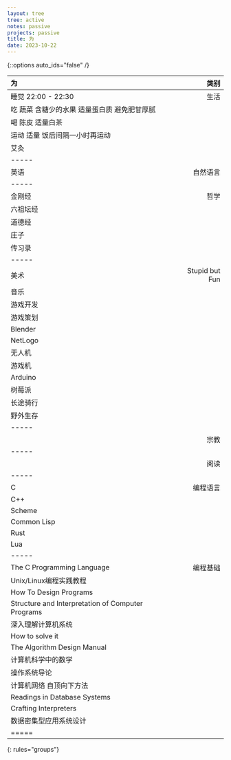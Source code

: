 ```yaml
---
layout: tree
tree: active
notes: passive
projects: passive
title: 为
date: 2023-10-22
---
```



{::options auto_ids="false" /}


| 为                                                                            | 类别           |
|:------------------------------------------------------------------------------|---------------:|
| 睡觉 22:00 - 22:30                                                            | 生活           |
| 吃 蔬菜 含糖少的水果 适量蛋白质 避免肥甘厚腻                                  |                |
| 喝 陈皮 适量白茶                                                              |                |
| 运动 适量 饭后间隔一小时再运动                                                |                |
| 艾灸                                                                          |                |
|-----
| 英语                                                                          | 自然语言       |
|-----
| 金刚经                                                                        | 哲学           |
| 六祖坛经                                                                      |                |
| 道德经                                                                        |                |
| 庄子                                                                          |                |
| 传习录                                                                        |                |
|-----
| 美术                                                                          | Stupid but Fun |
| 音乐                                                                          |                |
| 游戏开发                                                                      |                |
| 游戏策划                                                                      |                |
| Blender                                                                       |                |
| NetLogo                                                                       |                |
| 无人机                                                                        |                |
| 游戏机                                                                        |                |
| Arduino                                                                       |                |
| 树莓派                                                                        |                |
| 长途骑行                                                                      |                |
| 野外生存                                                                      |                |
|-----
|                                                                               | 宗教           |
|-----
|                                                                               | 阅读           |
|-----
| C                                                                             | 编程语言       |
| C++                                                                           |                |
| Scheme                                                                        |                |
| Common Lisp                                                                   |                |
| Rust                                                                          |                |
| Lua                                                                           |                |
|-----
| The C Programming Language                                                    | 编程基础       |
| Unix/Linux编程实践教程                                                        |                |
| How To Design Programs                                                        |                |
| Structure and Interpretation of Computer Programs                             |                |
| 深入理解计算机系统                                                            |                |
| How to solve it                                                               |                |
| The Algorithm Design Manual                                                   |                |
| 计算机科学中的数学                                                            |                |
| 操作系统导论                                                                  |                |
| 计算机网络 自顶向下方法                                                       |                |
| Readings in Database Systems                                                  |                |
| Crafting Interpreters                                                         |                |
| 数据密集型应用系统设计                                                        |                |
|=====
{: rules="groups"}

